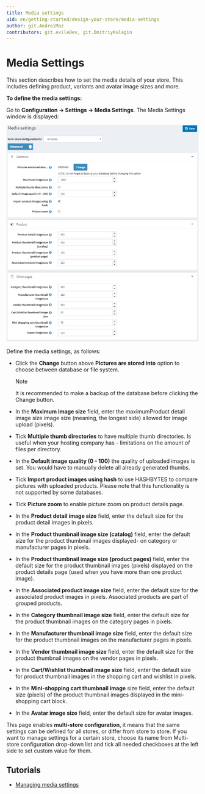 ```yaml
---
title: Media settings
uid: en/getting-started/design-your-store/media-settings
author: git.AndreiMaz
contributors: git.exileDev, git.DmitriyKulagin
---
```


# Media Settings

This section describes how to set the media details of your store. This includes defining product, variants and avatar image sizes and more.

**To define the media settings:**

Go to **Configuration → Settings → Media Settings**. The Media Settings window is displayed:

![p1](_static/media-settings/media_sett_1.png)

Define the media settings, as follows:

- Click the **Change** button above **Pictures are stored into** option to choose between database or file system.

  > [!NOTE]
  > 
  > It is recommended to make a backup of the database before clicking the Change button.
- In the **Maximum image size** field, enter the maximumProduct detail image size image size (meaning, the longest side) allowed for image upload (pixels).
- Tick **Multiple thumb directories** to have multiple thumb directories. Is useful when your hosting company has - limitations on the amount of files per directory.
- In the **Default image quality (0 - 100)** the quality of uploaded images is set. You would have to manually delete all already generated thumbs.
- Tick **Import product images using hash** to use HASHBYTES to compare pictures with uploaded products. Please note that this functionality is not supported by some databases.
- Tick **Picture zoom** to enable picture zoom on product details page.
- In the **Product detail image size** field, enter the default size for the product detail images in pixels.
- In the **Product thumbnail image size (catalog)** field, enter the default size for the product thumbnail images  displayed- on category or manufacturer pages in pixels.
- In the **Product thumbnail image size (product pages)** field, enter the default size for the product thumbnail images (pixels) displayed on the product details page (used when you have more than one product image).
- In the **Associated product image size** field, enter the default size for the associated product images in pixels. Associated products are part of grouped products.
- In the **Category thumbnail image size** field, enter the default size for the product thumbnail images on the category pages in pixels.
- In the **Manufacturer thumbnail image size** field, enter the default size for the product thumbnail images on the manufacturer pages in pixels.
- In the **Vendor thumbnail image size** field, enter the default size for the product thumbnail images on the vendor pages in pixels.
- In the **Cart/Wishlist thumbnail image size** field, enter the default size for product thumbnail images in the shopping cart and wishlist in pixels.
- In the **Mini-shopping cart thumbnail image** size field, enter the default size (pixels) of the product thumbnail images displayed in the mini-shopping cart block.
- In the **Avatar image size** field, enter the default size for avatar images.

This page enables **multi-store configuration**, it means that the same settings can be defined for all stores, or differ from store to store. If you want to manage settings for a certain store, choose its name from Multi-store configuration drop-down list and tick all needed checkboxes at the left side to set custom value for them.

## Tutorials

- [Managing media settings](https://www.youtube.com/watch?v=3JS4Zj4TBwQ)
